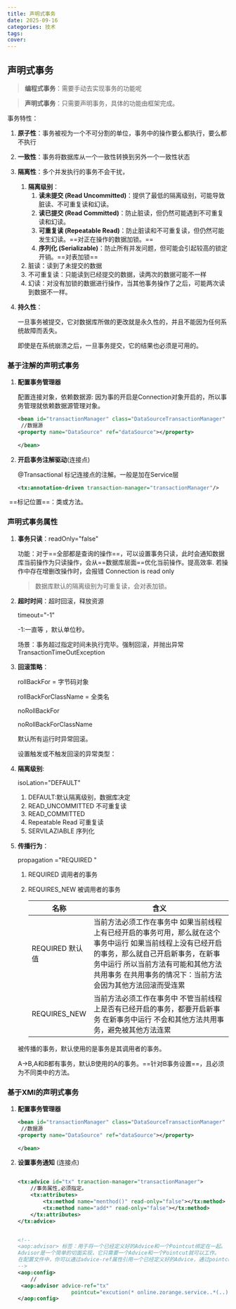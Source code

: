 ```yaml
---
title: 声明式事务
date: 2025-09-16
categories: 技术
tags: 
cover: 
---
```



## 声明式事务

> **编程式事务**：需要手动去实现事务的功能呢

> **声明式事务**：只需要声明事务，具体的功能由框架完成。

事务特性：

1. **原子性**：事务被视为一个不可分割的单位，事务中的操作要么都执行，要么都不执行

2. **一致性**：事务将数据库从一个一致性转换到另外一个一致性状态

3. **隔离性**：多个并发执行的事务不会干扰，

   1. **隔离级别**：
      1. **读未提交 (Read Uncommitted)**：提供了最低的隔离级别，可能导致脏读、不可重复读和幻读。
      2. **读已提交 (Read Committed)**：防止脏读，但仍然可能遇到不可重复读和幻读。
      3. **可重复读 (Repeatable Read)**：防止脏读和不可重复读，但仍然可能发生幻读。==对正在操作的数据加锁。==
      4. **序列化 (Serializable)**：防止所有并发问题，但可能会引起较高的锁定开销。==对表加锁==
   2. 脏读：读到了未提交的数据
   3. 不可重复读：只能读到已经提交的数据，读两次的数据可能不一样
   4. 幻读：对没有加锁的数据进行操作，当其他事务操作了之后，可能两次读到数据不一样。

4. **持久性**：

   一旦事务被提交，它对数据库所做的更改就是永久性的，并且不能因为任何系统故障而丢失。

   即使是在系统崩溃之后，一旦事务提交，它的结果也必须是可用的。

### 基于注解的声明式事务

1. **配置事务管理器**

   配置连接对象，依赖数据源: 因为事的开启是Connection对象开启的，所以事务管理就依赖数据源管理对象。

   ```xml
   <bean id="transactionManager" class="DataSourceTransactionManager" >
    //数据源   
   <property name="DataSource" ref="dataSource"></property>
       
   </bean>
   ```

   

2. **开启事务注解驱动**(连接点)

   @Transactional   标记连接点的注解。一般是加在Service层

   ```xml 
   <tx:annotation-driven transaction-manager="transactionManager"/>

​	==标记位置==：类或方法。



### 声明式事务属性

1. **事务只读**：readOnly="false"

   功能：对于==全部都是查询的操作==，可以设置事务只读，此时会通知数据库当前操作为只读操作，会从==数据库层面==优化当前操作。提高效率. 若操作中存在增删改操作时，会报错 Connection is read only

   > 数据库默认的隔离级别为可重复读，会对表加锁。

2. **超时时间**：超时回滚，释放资源

   timeout="-1"   

   -1:一直等 ，默认单位秒。

   场景：事务超过指定时间未执行完毕。强制回滚，并抛出异常TransactionTimeOutException

3. **回滚策略**：

   rollBackFor = 字节码对象

   rollBackForClassName  = 全类名

   noRollBackFor

   noRollBackForClassName

   默认所有运行时异常回滚。

   设置触发或不触发回滚的异常类型：

4. **隔离级别**:

   isoLation="DEFAULT"

   1. DEFAULT:默认隔离级别，数据库决定
   2. READ_UNCOMMITTED  不可重复读
   3. READ_COMMITTED 
   4. Repeatable Read  可重复读
   5. SERVILAZIABLE 序列化

5. **传播行为**：

   propagation ="REQUIRED "

   1. REQUIRED   调用者的事务

   2. REQUIRES\_NEW   被调用者的事务

      | 名称                 | 含义                                                         |
      | -------------------- | ------------------------------------------------------------ |
      | REQUIRED &#xA;默认值 | 当前方法必须工作在事务中 &#xA;如果当前线程上有已经开启的事务可用，那么就在这个事务中运行 &#xA;如果当前线程上没有已经开启的事务，那么就自己开启新事务，在新事务中运行 &#xA;所以当前方法有可能和其他方法共用事务 &#xA;在共用事务的情况下：当前方法会因为其他方法回滚而受连累 |
      | REQUIRES\_NEW        | 当前方法必须工作在事务中 &#xA;不管当前线程上是否有已经开启的事务，都要开启新事务 &#xA;在新事务中运行 &#xA;不会和其他方法共用事务，避免被其他方法连累 |

   被传播的事务，默认使用的是事务是其调用者的事务。

   A->B,A和B都有事务，默认B使用的A的事务。==针对B事务设置==，且必须为不同类中的方法。

### 基于XMl的声明式事务

1. **配置事务管理器**

   ```xml
   <bean id="transactionManager" class="DataSourceTransactionManager" >
    //数据源   
   <property name="DataSource" ref="dataSource"></property>
       
   </bean>
   ```

2. **设置事务通知** (连接点)

   ```xml
   
   <tx:advice id="tx" tranaction-manager="transactionManager">
       //事务属性,必须指定。
       <tx:attributes>
           <tx:method name="menthod()" read-only="false"></tx:method>
           <tx:method name="add*" read-only="false"></tx:method>
       </tx:attributes>
   </tx:advice>
   
   
   <!--
   <aop:advisor> 标签：用于将一个已经定义好的Advice和一个Pointcut绑定在一起。
   Advisor是一个简单的切面实现，它只需要一个Advice和一个Pointcut就可以工作。
   在配置文件中，你可以通过advice-ref属性引用一个已经定义好的Advice，通过pointcut-expression或pointcut-ref属性来指定Pointcut。
   -->
   <aop:config>
       //
   	<aop:advisor advice-ref="tx" 
                    pointcut="excution(* online.zorange.service..*(..) )">				</aop:advisor>
   </aop:config>
   ```
   
   